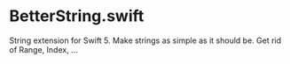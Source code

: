 # BetterString.swift
String extension for Swift 5. Make strings as simple as it should be. Get rid of Range, Index, ...
